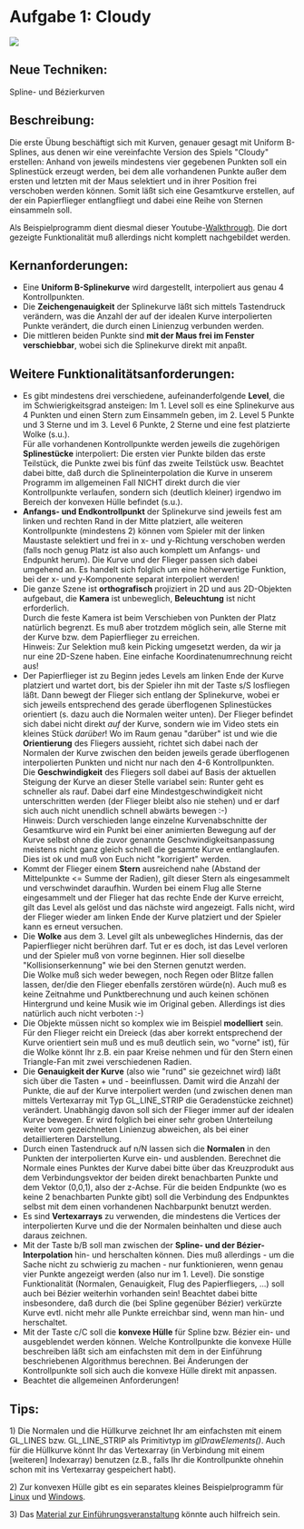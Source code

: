 
# Aufgabe 1: Cloudy

![](https://intern.fh-wedel.de/typo3temp/pics/bd0779df5c.jpg)

## Neue Techniken:

Spline- und Bézierkurven

##  Beschreibung:

Die erste Übung beschäftigt sich mit Kurven, genauer gesagt mit Uniform
B-Splines, aus denen wir eine vereinfachte Version des Spiels "Cloudy"
erstellen: Anhand von jeweils mindestens vier gegebenen Punkten soll ein
Splinestück erzeugt werden, bei dem alle vorhandenen Punkte außer dem
ersten und letzten mit der Maus selektiert und in ihrer Position frei
verschoben werden können. Somit läßt sich eine Gesamtkurve erstellen,
auf der ein Papierflieger entlangfliegt und dabei eine Reihe von Sternen
einsammeln soll.

Als Beispielprogramm dient diesmal dieser
Youtube-[Walkthrough](https://www.youtube.com/watch?v=DNMXOI9sURA). Die
dort gezeigte Funktionalität muß allerdings nicht komplett nachgebildet
werden.


##  Kernanforderungen:

-   Eine **Uniform B-Splinekurve** wird dargestellt, interpoliert aus
    genau 4 Kontrollpunkten.
-   Die **Zeichengenauigkeit** der Splinekurve läßt sich mittels
    Tastendruck verändern, was die Anzahl der auf der idealen Kurve
    interpolierten Punkte verändert, die durch einen Linienzug verbunden
    werden.
-   Die mittleren beiden Punkte sind **mit der Maus frei im Fenster
    verschiebbar**, wobei sich die Splinekurve direkt mit anpaßt.

##  Weitere Funktionalitätsanforderungen:

-   Es gibt mindestens drei verschiedene, aufeinanderfolgende **Level**,
    die im Schwierigkeitsgrad ansteigen: Im 1. Level soll es eine
    Splinekurve aus 4 Punkten und einen Stern zum Einsammeln geben,
    im 2. Level 5 Punkte und 3 Sterne und im 3. Level 6 Punkte, 2 Sterne
    und eine fest platzierte Wolke (s.u.).  
    Für alle vorhandenen Kontrollpunkte werden jeweils die zugehörigen
    **Splinestücke** interpoliert: Die ersten vier Punkte bilden das
    erste Teilstück, die Punkte zwei bis fünf das zweite Teilstück usw.
    Beachtet dabei bitte, daß durch die Splineinterpolation die Kurve in
    unserem Programm im allgemeinen Fall NICHT direkt durch die vier
    Kontrollpunkte verlaufen, sondern sich (deutlich kleiner) irgendwo
    im Bereich der konvexen Hülle befindet (s.u.).
-   **Anfangs- und Endkontrollpunkt** der Splinekurve sind jeweils fest
    am linken und rechten Rand in der Mitte platziert, alle weiteren
    Kontrollpunkte (mindestens 2) können vom Spieler mit der linken
    Maustaste selektiert und frei in x- und y-Richtung verschoben werden
    (falls noch genug Platz ist also auch komplett um Anfangs- und
    Endpunkt herum). Die Kurve und der Flieger passen sich dabei
    umgehend an. Es handelt sich folglich um eine höherwertige Funktion,
    bei der x- und y-Komponente separat interpoliert werden!
-   Die ganze Szene ist **orthografisch** projiziert in 2D und aus
    2D-Objekten aufgebaut, die **Kamera** ist unbeweglich,
    **Beleuchtung** ist nicht erforderlich.  
    Durch die feste Kamera ist beim Verschieben von Punkten der Platz
    natürlich begrenzt. Es muß aber trotzdem möglich sein, alle Sterne
    mit der Kurve bzw. dem Papierflieger zu erreichen.  
    Hinweis: Zur Selektion muß kein Picking umgesetzt werden, da wir ja
    nur eine 2D-Szene haben. Eine einfache Koordinatenumrechnung reicht
    aus!
-   Der Papierflieger ist zu Beginn jedes Levels am linken Ende der
    Kurve platziert und wartet dort, bis der Spieler ihn mit der Taste
    s/S losfliegen läßt. Dann bewegt der Flieger sich entlang der
    Splinekurve, wobei er sich jeweils entsprechend des gerade
    überflogenen Splinestückes orientiert (s. dazu auch die Normalen
    weiter unten). Der Flieger befindet sich dabei nicht direkt *auf*
    der Kurve, sondern wie im Video stets ein kleines Stück *darüber*!
    Wo im Raum genau "darüber" ist und wie die **Orientierung** des
    Fliegers aussieht, richtet sich dabei nach der Normalen der Kurve
    zwischen den beiden jeweils gerade überflogenen interpolierten
    Punkten und nicht nur nach den 4-6 Kontrollpunkten.  
    Die **Geschwindigkeit** des Fliegers soll dabei auf Basis der
    aktuellen Steigung der Kurve an dieser Stelle variabel sein: Runter
    geht es schneller als rauf. Dabei darf eine Mindestgeschwindigkeit
    nicht unterschritten werden (der Flieger bleibt also nie stehen) und
    er darf sich auch nicht unendlich schnell abwärts bewegen :-)  
    Hinweis: Durch verschieden lange einzelne Kurvenabschnitte der
    Gesamtkurve wird ein Punkt bei einer animierten Bewegung auf der
    Kurve selbst ohne die zuvor genannte Geschwindigkeitsanpassung
    meistens nicht ganz gleich schnell die gesamte Kurve entlanglaufen.
    Dies ist ok und muß von Euch nicht "korrigiert" werden.
-   Kommt der Flieger einem **Stern** ausreichend nahe (Abstand der
    Mittelpunkte \<= Summe der Radien), gilt dieser Stern als
    eingesammelt und verschwindet daraufhin. Wurden bei einem Flug alle
    Sterne eingesammelt und der Flieger hat das rechte Ende der Kurve
    erreicht, gilt das Level als gelöst und das nächste wird angezeigt.
    Falls nicht, wird der Flieger wieder am linken Ende der Kurve
    platziert und der Spieler kann es erneut versuchen.
-   Die **Wolke** aus dem 3. Level gilt als unbewegliches Hindernis, das
    der Papierflieger nicht berühren darf. Tut er es doch, ist das Level
    verloren und der Spieler muß von vorne beginnen. Hier soll dieselbe
    "Kollisionserkennung" wie bei den Sternen genutzt werden.  
    Die Wolke muß sich weder bewegen, noch Regen oder Blitze fallen
    lassen, der/die den Flieger ebenfalls zerstören würde(n). Auch muß
    es keine Zeitnahme und Punktberechnung und auch keinen schönen
    Hintergrund und keine Musik wie im Original geben. Allerdings ist
    dies natürlich auch nicht verboten :-)
-   Die Objekte müssen nicht so komplex wie im Beispiel **modelliert**
    sein. Für den Flieger reicht ein Dreieck (das aber korrekt
    entsprechend der Kurve orientiert sein muß und es muß deutlich sein,
    wo "vorne" ist), für die Wolke könnt Ihr z.B. ein paar Kreise nehmen
    und für den Stern einen Triangle-Fan mit zwei verschiedenen Radien.
-   Die **Genauigkeit der Kurve** (also wie "rund" sie gezeichnet wird)
    läßt sich über die Tasten + und - beeinflussen. Damit wird die
    Anzahl der Punkte, die auf der Kurve interpoliert werden (und
    zwischen denen man mittels Vertexarray mit Typ GL_LINE_STRIP die
    Geradenstücke zeichnet) verändert. Unabhängig davon soll sich der
    Flieger immer auf der idealen Kurve bewegen. Er wird folglich bei
    einer sehr groben Unterteilung weiter vom gezeichneten Linienzug
    abweichen, als bei einer detaillierteren Darstellung.
-   Durch einen Tastendruck auf n/N lassen sich die **Normalen** in den
    Punkten der interpolierten Kurve ein- und ausblenden. Berechnet die
    Normale eines Punktes der Kurve dabei bitte über das Kreuzprodukt
    aus dem Verbindungsvektor der beiden direkt benachbarten Punkte und
    dem Vektor (0,0,1), also der z-Achse. Für die beiden Endpunkte (wo
    es keine 2 benachbarten Punkte gibt) soll die Verbindung des
    Endpunktes selbst mit dem einen vorhandenen Nachbarpunkt benutzt
    werden.
-   Es sind **Vertexarrays** zu verwenden, die mindestens die Vertices
    der interpolierten Kurve und die der Normalen beinhalten und diese
    auch daraus zeichnen.
-   Mit der Taste b/B soll man zwischen der **Spline- und der
    Bézier-Interpolation** hin- und herschalten können. Dies muß
    allerdings - um die Sache nicht zu schwierig zu machen - nur
    funktionieren, wenn genau vier Punkte angezeigt werden (also nur
    im 1. Level). Die sonstige Funktionalität (Normalen, Genauigkeit,
    Flug des Papierfliegers, ...) soll auch bei Bézier weiterhin
    vorhanden sein! Beachtet dabei bitte insbesondere, daß durch die
    (bei Spline gegenüber Bézier) verkürzte Kurve evtl. nicht mehr alle
    Punkte erreichbar sind, wenn man hin- und herschaltet.
-   Mit der Taste c/C soll die **konvexe Hülle** für Spline bzw. Bézier
    ein- und ausgeblendet werden können. Welche Kontrollpunkte die
    konvexe Hülle beschreiben läßt sich am einfachsten mit dem in der
    Einführung beschriebenen Algorithmus berechnen. Bei Änderungen der
    Kontrollpunkte soll sich auch die konvexe Hülle direkt mit anpassen.
-   Beachtet die allgemeinen Anforderungen!

##  Tips:

1\) Die Normalen und die Hüllkurve zeichnet Ihr am einfachsten mit einem
GL_LINES bzw. GL_LINE_STRIP als Primitivtyp im *glDrawElements()*. Auch
für die Hüllkurve könnt Ihr das Vertexarray (in Verbindung mit einem
\[weiteren\] Indexarray) benutzen (z.B., falls Ihr die Kontrollpunkte
ohnehin schon mit ins Vertexarray gespeichert habt).

2\) Zur konvexen Hülle gibt es ein separates kleines Beispielprogramm
für
[Linux](https://intern.fh-wedel.de/fileadmin/mitarbeiter/ne/CG2/WS1617_convexhull)
und
[Windows](https://intern.fh-wedel.de/fileadmin/mitarbeiter/ne/CG2/WS1617_convexhull.exe).

3\) Das [Material zur
Einführungsveranstaltung](https://intern.fh-wedel.de/fileadmin/mitarbeiter/ne/CG2/SplinesUndKonvexeHuelle.pdf "Splines")
könnte auch hilfreich sein.
